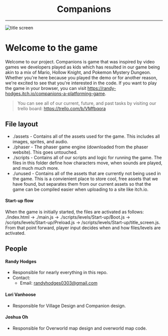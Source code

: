 <h1 align='center'> Companions </h1>

---------- 
![title screen](./assets/media/github/title_screen.gif)


# Welcome to the game

Welcome to our project. Companions is game that was inspired by video games we developers played as kids which has resulted in our game being akin to a mix of Mario, Hollow Knight, and Pokemon Mystery Dungeon. Whether you're here because you played the demo or for another reason, we're excited to see that you're interested in the code. If you want to play the game in your browser, you can visit https://randy-hodges.itch.io/companions-a-platforming-game.

>You can see all of our current, future, and past tasks by visiting our trello board: https://trello.com/b/VMfbqora

## File layout

- ./assets - Contains all of the assets used for the game. This includes all images, sprites, and audio.
- ./phaser - The phaser game engine (downloaded from the phaser website). This goes untouched.
- ./scripts - Contains all of our scripts and logic for running the game. The files in this folder define how characters move, when sounds are played, and much much more.
- ./unused - Contains all of the assets that are currently not being used in the game. This is a convienient place to store cool, free assets that we have found, but separates them from our current assets so that the game can be compiled easier when uploading to a site like itch.io.

#### Start-up flow
When the game is initially started, the files are activated as follows: ./index.html -> ./main.js -> ./scripts/levels/Start-up/Boot.js -> /scripts/levels/Start-up/Preload.js -> /scripts/levels/Start-up/title_screen.js.
From that point forward, player input decides when and how files/levels are activated.

## People

#### Randy Hodges 
- Responsible for nearly everything in this repo.
- Contact: 
  - Email: randyhodges0303@gmail.com
#### Lori Vanhoose 
- Responsible for Village Design and Companion design. 
#### Joshua Oh
- Responsible for Overworld map design and overworld map code. 

